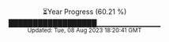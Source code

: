 <p align="center">
⏳Year Progress (60.21 %) <br>
██████████████████▁▁▁▁▁▁▁▁▁▁▁▁ <br>
<sub>Updated: Tue, 08 Aug 2023 18:20:41 GMT</sub>
</p>

